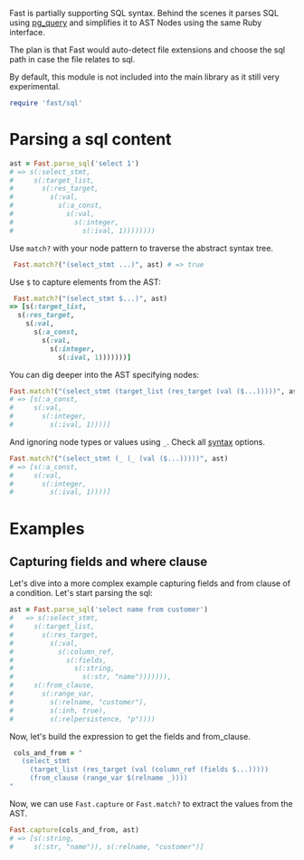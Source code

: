 Fast is partially supporting SQL syntax. Behind the scenes it parses SQL using
[pg_query](https://github.com/pganalyze/pg_query) and simplifies it to AST Nodes
using the same Ruby interface.

The plan is that Fast would auto-detect file extensions and choose the sql path
in case the file relates to sql.

By default, this module is not included into the main library as it still very
experimental.

```ruby
require 'fast/sql'
```

# Parsing a sql content

```ruby
ast = Fast.parse_sql('select 1')
# => s(:select_stmt,
#     s(:target_list,
#       s(:res_target,
#         s(:val,
#           s(:a_const,
#             s(:val,
#               s(:integer,
#                 s(:ival, 1))))))))
```

Use `match?` with your node pattern to traverse the abstract syntax tree.

```ruby
 Fast.match?("(select_stmt ...)", ast) # => true
```

Use `$` to capture elements from the AST:

```ruby
 Fast.match?("(select_stmt $...)", ast)
=> [s(:target_list,
  s(:res_target,
    s(:val,
      s(:a_const,
        s(:val,
          s(:integer,
            s(:ival, 1)))))))]

```

You can dig deeper into the AST specifying nodes:

```ruby
Fast.match?("(select_stmt (target_list (res_target (val ($...)))))", ast)
# => [s(:a_const,
#     s(:val,
#       s(:integer,
#         s(:ival, 1))))]
```

And ignoring node types or values using `_`. Check all [syntax](/syntax) options.

```ruby
Fast.match?("(select_stmt (_ (_ (val ($...)))))", ast)
# => [s(:a_const,
#     s(:val,
#       s(:integer,
#         s(:ival, 1))))]
```

# Examples

## Capturing fields and where clause

Let's dive into a more complex example capturing fields and from clause of a
condition. Let's start parsing the sql:

```ruby
ast = Fast.parse_sql('select name from customer')
#   => s(:select_stmt,
#     s(:target_list,
#       s(:res_target,
#         s(:val,
#           s(:column_ref,
#             s(:fields,
#               s(:string,
#                 s(:str, "name"))))))),
#     s(:from_clause,
#       s(:range_var,
#         s(:relname, "customer"),
#         s(:inh, true),
#         s(:relpersistence, "p"))))
```

Now, let's build the expression to get the fields and from_clause.

```ruby
 cols_and_from = "
   (select_stmt
     (target_list (res_target (val (column_ref (fields $...)))))
     (from_clause (range_var $(relname _))))
"
```

Now, we can use `Fast.capture` or `Fast.match?` to extract the values from the
AST.

```ruby
Fast.capture(cols_and_from, ast)
# => [s(:string,
#     s(:str, "name")), s(:relname, "customer")]
```
